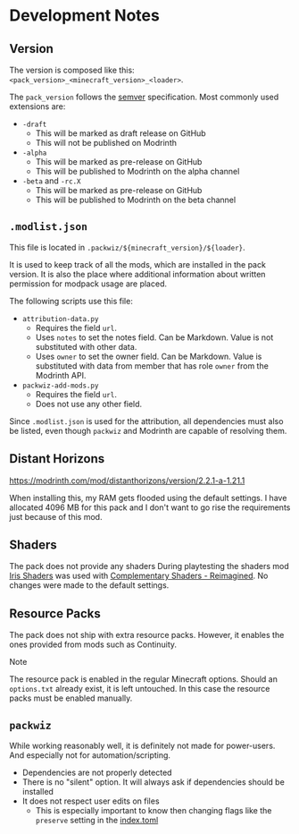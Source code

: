 # Development Notes

## Version

The version is composed like this: `<pack_version>_<minecraft_version>_<loader>`.

The `pack_version` follows the [semver](https://semver.org/) specification.
Most commonly used extensions are:

- `-draft`
  - This will be marked as draft release on GitHub
  - This will not be published on Modrinth
- `-alpha`
  - This will be marked as pre-release on GitHub
  - This will be published to Modrinth on the alpha channel
- `-beta` and `-rc.X`
  - This will be marked as pre-release on GitHub
  - This will be published to Modrinth on the beta channel

## `.modlist.json`

This file is located in `.packwiz/${minecraft_version}/${loader}`.

It is used to keep track of all the mods, which are installed in the pack version.
It is also the place where additional information about written permission for modpack usage are
placed.

The following scripts use this file:

- `attribution-data.py`
  - Requires the field `url`.
  - Uses `notes` to set the notes field. Can be Markdown. Value is not substituted with other data.
  - Uses `owner` to set the owner field. Can be Markdown.
    Value is substituted with data from member that has role `owner` from the Modrinth API.
- `packwiz-add-mods.py`
  - Requires the field `url`.
  - Does not use any other field.

Since `.modlist.json` is used for the attribution, all dependencies must also be listed, even though
`packwiz` and Modrinth are capable of resolving them.

## Distant Horizons

https://modrinth.com/mod/distanthorizons/version/2.2.1-a-1.21.1

When installing this, my RAM gets flooded using the default settings.
I have allocated 4096 MB for this pack and I don't want to go rise the requirements just because of
this mod.

## Shaders

The pack does not provide any shaders
During playtesting the shaders mod [Iris Shaders](https://modrinth.com/mod/iris) was used with
[Complementary Shaders - Reimagined](https://modrinth.com/shader/complementary-reimagined).
No changes were made to the default settings.

## Resource Packs

The pack does not ship with extra resource packs. However, it enables the ones provided from mods
such as Continuity.

> [!NOTE]
> The resource pack is enabled in the regular Minecraft options. Should an `options.txt` already
> exist, it is left untouched. In this case the resource packs must be enabled manually.

## `packwiz`

While working reasonably well, it is definitely not made for power-users. And especially not for
automation/scripting.

- Dependencies are not properly detected
- There is no "silent" option. It will always ask if dependencies should be installed
- It does not respect user edits on files
  - This is especially important to know then changing flags like the `preserve` setting in the
    [index.toml](https://packwiz.infra.link/reference/pack-format/index-toml/)
